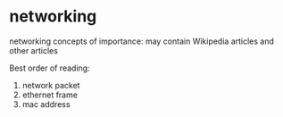# networking
networking concepts of importance: may contain Wikipedia articles and other articles

Best order of reading:

1) network packet
2) ethernet frame
3) mac address
